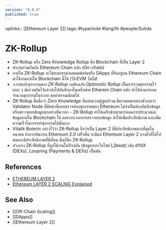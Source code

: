 ```yaml
---
version: "0.0.0"
published: true
---
```

uplinks:: [[Ethereum Layer 2]] 
tags::#type/note #lang/th #people/Sutida

# ZK-Rollup
- ZK-Rollup หรือ Zero Knowledge Rollup คือ  Blockchain ที่เป็น Layer 2 
- ทำงานร่วมกันกับ Ethereum Chain หลัก *(On-chain)*
- ภายใน ZK-Rollup จะไม่สามารถนำแพลตฟอร์มหรือ DApps ที่รันอยู่บน Ethereum Chain มาใช้งานภายใน Blockchain นี้ได้ *(ใช้ EVM ไม่ได้)*
- *การบันทึกธุรกรรมของ ZK-Rollup เหมือนกับ Optimistic Rollup* เป็นการรวมธุรกรรมไว้เยอะ ๆ มัดรวมกันไว้เเล้วส่งไปบันทึกลงในเครือข่าย Etherem Chain หลัก ทำให้สามารถลดจำนวนธุรกรรมในระบบ ลดค่าธรรมเนียมได้ 
- ZK-Rollup ขึ้นชื่อว่า *Zero Knowledge* ที่แปลความรู้ศูนย์รวม มีความหมายตรงตัวเลยว่า Validator Node ที่มีหน้าที่คอยตรวจสอบธุรกรรมของ Ethereum ไม่จำเป็นต้องบันทึกข้อมูลหรือตรวจสอบข้อมูลทุกอย่างที่มาจาก - ZK-Rollup ทำให้เครือข่ายสามารถลดการประมวลผลข้อมูลภายใน Blockchain ได้ ลดระยะเวลาการตรวจสอบข้อมูล ทำให้เพิ่มประสิทธิภาพ และเพิ่มความเร็วในการรทำธุรกรรมได้นั่นเอง
- Vitalik Buterin กล่าวไว้ว่า ZK-Rollup ถือว่าเป็น Layer 2 ที่มีประสิทธิภาพมากที่สุดในอนาคต ถ้าการอัพเกรด Ethereum 2.0  เสร็จสิ้น จะมีแค่ Ethereum Layer 2 บางตัวที่ได้ไปต่อและมีประสิทธิภาพที่ดีเยี่ยม นั่นก็คือ ZK-Rollup
- *ตัวอย่าง* ZK-Rollup ที่ถูกใช้งานในปัจจุบัน (ข้อมูลจากเว็บไซต์ L2beat) เช่น dYdX (DEXs), Loopring (Payments & DEXs) เป็นต้น

## References
- [ETHEREUM LAYER 2](https://academy.bitcoinaddict.org/what-is-ethereum-layer-2/)
-  [Ethereum LAYER 2 SCALING Explained](https://www.youtube.com/watch?v=BgCgauWVTs0&t=455s)
## See Also
- [[Off-Chain Scaling]]
- [[DApps]]
- [[Ethereum Layer 2]]
